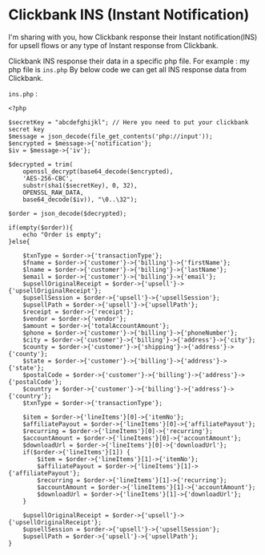 # Clickbank INS (Instant Notification)     

I'm sharing with you, how Clickbank response their Instant notification(INS) for upsell flows or any type of Instant response from Clickbank.

Clickbank INS response their data in a specific php file. For example : my php file is `ins.php` By below code we can get all INS response data from Clickbank.

`ins.php` :

    <?php
    
    $secretKey = "abcdefghijkl"; // Here you need to put your clickbank secret key
    $message = json_decode(file_get_contents('php://input'));
    $encrypted = $message->{'notification'};
    $iv = $message->{'iv'};

    $decrypted = trim(
        openssl_decrypt(base64_decode($encrypted),
        'AES-256-CBC',
        substr(sha1($secretKey), 0, 32),
        OPENSSL_RAW_DATA,
        base64_decode($iv)), "\0..\32");

    $order = json_decode($decrypted);

    if(empty($order)){
        echo "Order is empty";
    }else{

        $txnType = $order->{'transactionType'};
        $fname = $order->{'customer'}->{'billing'}->{'firstName'};
        $lname = $order->{'customer'}->{'billing'}->{'lastName'};
        $email = $order->{'customer'}->{'billing'}->{'email'};
        $upsellOriginalReceipt = $order->{'upsell'}->{'upsellOriginalReceipt'};
        $upsellSession = $order->{'upsell'}->{'upsellSession'};
        $upsellPath = $order->{'upsell'}->{'upsellPath'};
        $receipt = $order->{'receipt'};
        $vendor = $order->{'vendor'};
        $amount = $order->{'totalAccountAmount'};
        $phone = $order->{'customer'}->{'billing'}->{'phoneNumber'};
        $city = $order->{'customer'}->{'billing'}->{'address'}->{'city'};
        $county = $order->{'customer'}->{'shipping'}->{'address'}->{'county'};
        $state = $order->{'customer'}->{'billing'}->{'address'}->{'state'};
        $postalCode = $order->{'customer'}->{'billing'}->{'address'}->{'postalCode'};
        $country = $order->{'customer'}->{'billing'}->{'address'}->{'country'};
        $txnType = $order->{'transactionType'};

        $item = $order->{'lineItems'}[0]->{'itemNo'};
        $affiliatePayout = $order->{'lineItems'}[0]->{'affiliatePayout'};
        $recurring = $order->{'lineItems'}[0]->{'recurring'};
        $accountAmount = $order->{'lineItems'}[0]->{'accountAmount'};
        $downloadUrl = $order->{'lineItems'}[0]->{'downloadUrl'};
        if($order->{'lineItems'}[1]) {
            $item = $order->{'lineItems'}[1]->{'itemNo'};
            $affiliatePayout = $order->{'lineItems'}[1]->{'affiliatePayout'};
            $recurring = $order->{'lineItems'}[1]->{'recurring'};
            $accountAmount = $order->{'lineItems'}[1]->{'accountAmount'};
            $downloadUrl = $order->{'lineItems'}[1]->{'downloadUrl'};
        }

        $upsellOriginalReceipt = $order->{'upsell'}->{'upsellOriginalReceipt'};
        $upsellSession = $order->{'upsell'}->{'upsellSession'};
        $upsellPath = $order->{'upsell'}->{'upsellPath'};
    }
